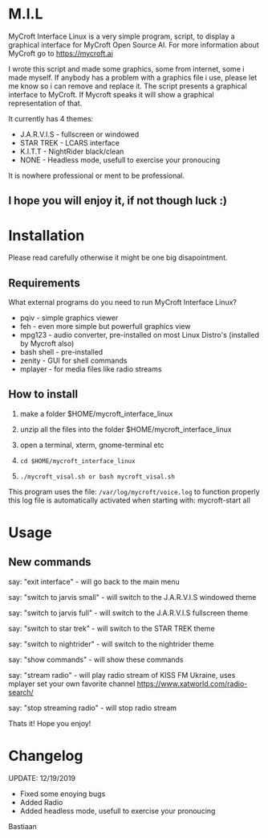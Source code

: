 # M.I.L
MyCroft Interface Linux is a very simple
program, script, to display a graphical interface 
for MyCroft Open Source AI.
For more information about MyCroft go to https://mycroft.ai

I wrote this script and made some graphics, some from internet,
some i made myself. If anybody has a problem with a graphics file
i use, please let me know so i can remove and replace it.
The script presents a graphical interface to MyCroft. If Mycroft
speaks it will show a graphical representation of that.

It currently has 4 themes:

* J.A.R.V.I.S - fullscreen or windowed
* STAR TREK   - LCARS interface
* K.I.T.T     - NightRider black/clean
* NONE        - Headless mode, usefull to exercise your pronoucing



It is nowhere professional or ment to be professional. 

I hope you will enjoy it, if not though luck :)
--------------------------------------------------------------------

# Installation

Please read carefully otherwise it might be one big disapointment.

## Requirements

What external programs do you need to run MyCroft Interface Linux?

* pqiv - simple graphics viewer
* feh - even more simple but powerfull graphics view
* mpg123 - audio converter, pre-installed on most Linux Distro's (installed by Mycroft also)
* bash shell - pre-installed
* zenity - GUI for shell commands
* mplayer - for media files like radio streams

## How to install

1. make a folder $HOME/mycroft_interface_linux

2. unzip all the files into the folder $HOME/mycroft_interface_linux

3. open a terminal, xterm, gnome-terminal etc

4. `cd $HOME/mycroft_interface_linux`

5. `./mycroft_visal.sh or bash mycroft_visal.sh `

This program uses the file: `/var/log/mycroft/voice.log` to function properly
this log file is automatically activated when starting with: mycroft-start all

# Usage

## New commands

say: "exit interface" - will go back to the main menu

say: "switch to jarvis small" - will switch to the J.A.R.V.I.S windowed theme

say: "switch to jarvis full" - will switch to the J.A.R.V.I.S fullscreen theme

say: "switch to star trek"  - will switch to the STAR TREK theme

say: "switch to nightrider" - will switch to the nightrider theme

say: "show commands" - will show these commands

say: "stream radio" - will play radio stream of KISS FM Ukraine, uses mplayer
set your own favorite channel https://www.xatworld.com/radio-search/

say: "stop streaming radio" - will stop radio stream


Thats it! Hope you enjoy!

# Changelog

UPDATE: 12/19/2019

- Fixed some enoying bugs
- Added Radio
- Added headless mode, usefull to exercise your pronoucing

Bastiaan
